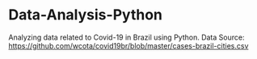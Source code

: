 # Data-Analysis-Python
Analyzing data related to Covid-19 in Brazil using Python.
Data Source: https://github.com/wcota/covid19br/blob/master/cases-brazil-cities.csv

